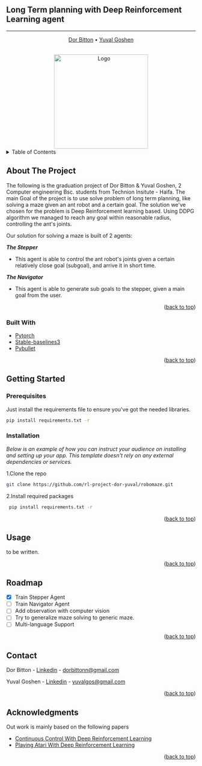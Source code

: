 <div id="top"></div>

## Long Term planning with Deep Reinforcement Learning agent ##

___
<p align="center">
    <a href="https://github.com/dorbittonn">Dor Bitton</a> •
    <a href="https://github.com/yuvalgos">Yuval Goshen</a>
  </p>

<!-- PROJECT LOGO -->
<br />
<div align="center">
  <a href="https://github.com/othneildrew/Best-README-Template">
    <img src="assets/p5.gif" alt="Logo" height=250>
  </a>

</div>



<!-- TABLE OF CONTENTS -->
<details>
  <summary>Table of Contents</summary>
  <ol>
    <li>
      <a href="#about-the-project">About The Project</a>
      <ul>
        <li><a href="#built-with">Built With</a></li>
      </ul>
    </li>
    <li>
      <a href="#getting-started">Getting Started</a>
      <ul>
        <li><a href="#installation">Installation</a></li>
      </ul>
    </li>
    <li><a href="#contact">Contact</a></li>
    <li><a href="#acknowledgments">Acknowledgments</a></li>
  </ol>
</details>



<!-- ABOUT THE PROJECT -->

## About The Project

The following is the graduation project of Dor Bitton & Yuval Goshen, 2 Computer engineering Bsc. students from Technion
Insitute - Haifa. The main Goal of the project is to use solve problem of long term planning, like solving a maze given
an ant robot and a certain goal. The solution we've chosen for the problem is Deep Reinforcement learning based. Using
DDPG algorithm we managed to reach any goal within reasonable radius, controlling the ant's joints.

Our solution for solving a maze is built of 2 agents:

***The Stepper***

- This agent is able to control the ant robot's joints given a certain relatively close goal (subgoal), and arrive it in
  short time.

***The Navigator***

- This agent is able to generate sub goals to the stepper, given a main goal from the user.

<p align="right">(<a href="#top">back to top</a>)</p>

### Built With

* [Pytorch](https://pytorch.org/)
* [Stable-baselines3](https://stable-baselines3.readthedocs.io/en/master/)
* [Pybullet](https://pybullet.org/)

<p align="right">(<a href="#top">back to top</a>)</p>



<!-- GETTING STARTED -->

## Getting Started

### Prerequisites

Just install the requirements file to ensure you've got the needed libraries.

  ```sh
  pip install requirements.txt -r
  ```

### Installation

_Below is an example of how you can instruct your audience on installing and setting up your app. This template doesn't
rely on any external dependencies or services._

1.Clone the repo

   ```sh
   git clone https://github.com/rl-project-dor-yuval/robomaze.git
   ```

2.Install required packages

   ```sh
    pip install requirements.txt -r
   ```

<p align="right">(<a href="#top">back to top</a>)</p>



<!-- USAGE EXAMPLES -->

## Usage

to be written.


<p align="right">(<a href="#top">back to top</a>)</p>



<!-- ROADMAP -->

## Roadmap

- [x] Train Stepper Agent
- [ ] Train Navigator Agent
- [ ] Add observation with computer vision
- [ ] Try to generalize maze solving to generic maze.
- [ ] Multi-language Support

<p align="right">(<a href="#top">back to top</a>)</p>


<!-- CONTACT -->

## Contact

Dor Bitton - [Linkedin](https://www.linkedin.com/in/dor-bitton-54a1b919a/) - dorbittonn@gmail.com

Yuval Goshen - [Linkedin](https://www.linkedin.com/in/yuval-goshen-a8390b1ba/) - yuvalgos@gmail.com

<p align="right">(<a href="#top">back to top</a>)</p>



<!-- ACKNOWLEDGMENTS -->

## Acknowledgments

Out work is mainly based on the following papers

* [Continuous Control With Deep Reinforcement Learning](https://arxiv.org/pdf/1509.02971.pdf)
* [Playing Atari With Deep Reinforcement Learning](https://arxiv.org/pdf/1312.5602.pdf)

<p align="right">(<a href="#top">back to top</a>)</p>



<!-- MARKDOWN LINKS & IMAGES -->
<!-- https://www.markdownguide.org/basic-syntax/#reference-style-links -->

[contributors-shield]: https://img.shields.io/github/contributors/othneildrew/Best-README-Template.svg?style=for-the-badge

[contributors-url]: https://github.com/othneildrew/Best-README-Template/graphs/contributors

[forks-shield]: https://img.shields.io/github/forks/othneildrew/Best-README-Template.svg?style=for-the-badge

[forks-url]: https://github.com/othneildrew/Best-README-Template/network/members

[stars-shield]: https://img.shields.io/github/stars/othneildrew/Best-README-Template.svg?style=for-the-badge

[stars-url]: https://github.com/othneildrew/Best-README-Template/stargazers

[issues-shield]: https://img.shields.io/github/issues/othneildrew/Best-README-Template.svg?style=for-the-badge

[issues-url]: https://github.com/othneildrew/Best-README-Template/issues

[license-shield]: https://img.shields.io/github/license/othneildrew/Best-README-Template.svg?style=for-the-badge

[license-url]: https://github.com/othneildrew/Best-README-Template/blob/master/LICENSE.txt

[linkedin-shield]: https://img.shields.io/badge/-LinkedIn-black.svg?style=for-the-badge&logo=linkedin&colorB=555

[linkedin-url]: https://linkedin.com/in/othneildrew

[product-screenshot]: images/screenshot.png
